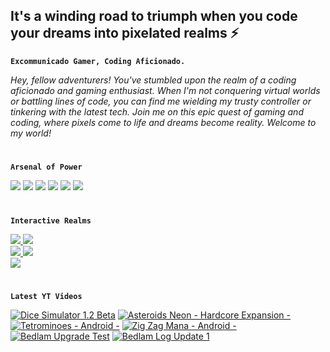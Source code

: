 ## It's a winding road to triumph when you code your dreams into pixelated realms ⚡

**`Excommunicado Gamer, Coding Aficionado.`**

<em>Hey, fellow adventurers! You've stumbled upon the realm of a coding aficionado and gaming enthusiast. When I'm not conquering virtual worlds or battling lines of code, you can find me wielding my trusty controller or tinkering with the latest tech. Join me on this epic quest of gaming and coding, where pixels come to life and dreams become reality. Welcome to my world! </em>

#

**`Arsenal of Power`**

<div>
<img src = "https://img.shields.io/badge/Unity-%23222324?style=plastic&logo=Unity">
<img src = "https://img.shields.io/badge/C_%23-%23222324?style=plastic&logo=csharp">
<img src = "https://img.shields.io/badge/HTML5-%23222324?style=plastic&logo=html5&logoColor=%23E34F26">
<img src = "https://img.shields.io/badge/CSS3-%23222324?style=plastic&logo=css3&logoColor=%231572B6">
<img src = "https://img.shields.io/badge/Python-%23222324?style=plastic&logo=python&logoColor=%23ECD53F">
<img src = "https://img.shields.io/badge/Git-%23222324?style=plastic&logo=Git&logoColor=%23F05032">
</div>

#

**`Interactive Realms`**

<div class="Games Section">
  <div class="Asteroids_Neon">
    <a href="https://play.google.com/store/apps/details?id=com.NoirRoad.AsteroidsNeon" target="_blank"> <img src = "https://img.shields.io/badge/Asteroids_Neon-%23222324?style=plastic&logo=android&logoColor=%233DDC84"> </a>
    <a href="https://noir-road-games.itch.io/asteroids-neon" target="_blank"> <img src = "https://img.shields.io/badge/Asteroids_Neon-%23222324?style=plastic&logo=itchdotio&logoColor=%23FA5C5C"> </a>
  </div>

  <div class="Dice_Simulator">
    <a href="https://play.google.com/store/apps/details?id=com.NoirRoad.DiceSimulator" target="_blank"> <img src = "https://img.shields.io/badge/Dice_Simulator-%23222324?style=plastic&logo=android&logoColor=%233DDC84"> </a>
    <a href="https://noir-road-games.itch.io/dice-simulator" target="_blank"> <img src = "https://img.shields.io/badge/Dice_Simulator-%23222324?style=plastic&logo=itchdotio&logoColor=%23FA5C5C"> </a>
  </div>

  <div class="Tetrominoes">
    <a href="https://noir-road-games.itch.io/tetrominoes" target="_blank"> <img src = "https://img.shields.io/badge/Tetrominoes-%23222324?style=plastic&logo=itchdotio&logoColor=%23FA5C5C"> </a>
  </div>
</div>

#

**`Latest YT Videos`**

<!-- BEGIN YOUTUBE-CARDS -->

[![Dice Simulator 1.2 Beta](https://ytcards.demolab.com/?id=EZwK6lLWlb8&title=Dice+Simulator+1.2+Beta&lang=en&timestamp=1655942546&background_color=%230d1117&title_color=%23ffffff&stats_color=%23dedede&width=250 "Dice Simulator 1.2 Beta")](https://www.youtube.com/watch?v=EZwK6lLWlb8)
[![Asteroids Neon - Hardcore Expansion -](https://ytcards.demolab.com/?id=yrNj0xY69dY&title=Asteroids+Neon+-+Hardcore+Expansion+-&lang=en&timestamp=1650258809&background_color=%230d1117&title_color=%23ffffff&stats_color=%23dedede&width=250 "Asteroids Neon - Hardcore Expansion -")](https://www.youtube.com/watch?v=yrNj0xY69dY)
[![Tetrominoes - Android -](https://ytcards.demolab.com/?id=teqaD_MAcC8&title=Tetrominoes+-+Android+-&lang=en&timestamp=1649283946&background_color=%230d1117&title_color=%23ffffff&stats_color=%23dedede&width=250 "Tetrominoes - Android -")](https://www.youtube.com/watch?v=teqaD_MAcC8)
[![Zig Zag Mana - Android -](https://ytcards.demolab.com/?id=S0ag-pIBwA8&title=Zig+Zag+Mana+-+Android+-&lang=en&timestamp=1649261026&background_color=%230d1117&title_color=%23ffffff&stats_color=%23dedede&width=250 "Zig Zag Mana - Android -")](https://www.youtube.com/watch?v=S0ag-pIBwA8)
[![Bedlam Upgrade Test](https://ytcards.demolab.com/?id=hMwxBgNEKNE&title=Bedlam+Upgrade+Test&lang=en&timestamp=1648402507&background_color=%230d1117&title_color=%23ffffff&stats_color=%23dedede&width=250 "Bedlam Upgrade Test")](https://www.youtube.com/watch?v=hMwxBgNEKNE)
[![Bedlam Log Update 1](https://ytcards.demolab.com/?id=G2yqmK0HVtI&title=Bedlam+Log+Update+1&lang=en&timestamp=1648308923&background_color=%230d1117&title_color=%23ffffff&stats_color=%23dedede&width=250 "Bedlam Log Update 1")](https://www.youtube.com/watch?v=G2yqmK0HVtI)

<!-- END YOUTUBE-CARDS -->
